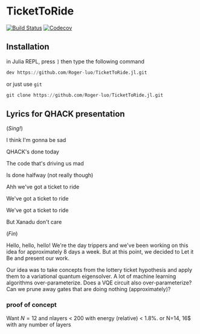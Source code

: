 # TicketToRide

[![Build Status](https://travis-ci.com/Roger-luo/TicketToRide.jl.svg?branch=master)](https://travis-ci.com/Roger-luo/TicketToRide.jl)
[![Codecov](https://codecov.io/gh/Roger-luo/TicketToRide.jl/branch/master/graph/badge.svg)](https://codecov.io/gh/Roger-luo/TicketToRide.jl)

## Installation

in Julia REPL, press `]` then type the following command

```jl
dev https://github.com/Roger-luo/TicketToRide.jl.git
```

or just use `git`

```jl
git clone https://github.com/Roger-luo/TicketToRide.jl.git
```

## Lyrics for QHACK presentation

(*Sing!*)


I think I'm gonna be sad


QHACK's done today


The code that's driving us mad


Is done halfway (not really though)



Ahh we've got a ticket to ride


We've got a ticket to ride


We've got a ticket to ride


But Xanadu don't care


(*Fin*)

Hello, hello, hello!
We're the day trippers and we've been working on this idea for approximately 8 days a week. 
But at this point, we decided to Let it Be and present our work.

Our idea was to take concepts from the lottery ticket hypothesis and apply them 
to a variational quantum eigensolver. A lot of machine learning algorithms 
over-parameterize. Does a VQE circuit also over-parameterize? Can we prune away 
gates that are doing nothing (approximately)?

### proof of concept
Want $N=12$ and nlayers < 200 with energy (relative) < 1.8%. 
or N=14, 16$ with any number of layers 
